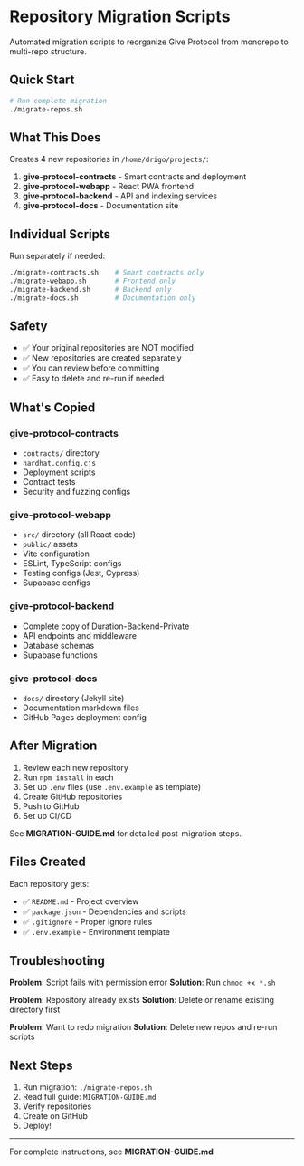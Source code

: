 # Repository Migration Scripts

Automated migration scripts to reorganize Give Protocol from monorepo to multi-repo structure.

## Quick Start

```bash
# Run complete migration
./migrate-repos.sh
```

## What This Does

Creates 4 new repositories in `/home/drigo/projects/`:

1. **give-protocol-contracts** - Smart contracts and deployment
2. **give-protocol-webapp** - React PWA frontend
3. **give-protocol-backend** - API and indexing services
4. **give-protocol-docs** - Documentation site

## Individual Scripts

Run separately if needed:

```bash
./migrate-contracts.sh    # Smart contracts only
./migrate-webapp.sh       # Frontend only
./migrate-backend.sh      # Backend only
./migrate-docs.sh         # Documentation only
```

## Safety

- ✅ Your original repositories are NOT modified
- ✅ New repositories are created separately
- ✅ You can review before committing
- ✅ Easy to delete and re-run if needed

## What's Copied

### give-protocol-contracts
- `contracts/` directory
- `hardhat.config.cjs`
- Deployment scripts
- Contract tests
- Security and fuzzing configs

### give-protocol-webapp
- `src/` directory (all React code)
- `public/` assets
- Vite configuration
- ESLint, TypeScript configs
- Testing configs (Jest, Cypress)
- Supabase configs

### give-protocol-backend
- Complete copy of Duration-Backend-Private
- API endpoints and middleware
- Database schemas
- Supabase functions

### give-protocol-docs
- `docs/` directory (Jekyll site)
- Documentation markdown files
- GitHub Pages deployment config

## After Migration

1. Review each new repository
2. Run `npm install` in each
3. Set up `.env` files (use `.env.example` as template)
4. Create GitHub repositories
5. Push to GitHub
6. Set up CI/CD

See **MIGRATION-GUIDE.md** for detailed post-migration steps.

## Files Created

Each repository gets:
- ✅ `README.md` - Project overview
- ✅ `package.json` - Dependencies and scripts
- ✅ `.gitignore` - Proper ignore rules
- ✅ `.env.example` - Environment template

## Troubleshooting

**Problem**: Script fails with permission error
**Solution**: Run `chmod +x *.sh`

**Problem**: Repository already exists
**Solution**: Delete or rename existing directory first

**Problem**: Want to redo migration
**Solution**: Delete new repos and re-run scripts

## Next Steps

1. Run migration: `./migrate-repos.sh`
2. Read full guide: `MIGRATION-GUIDE.md`
3. Verify repositories
4. Create on GitHub
5. Deploy!

---

For complete instructions, see **MIGRATION-GUIDE.md**

